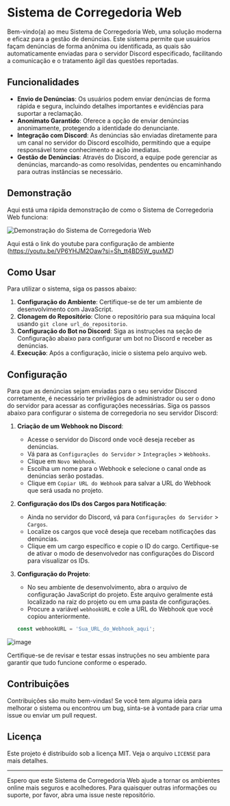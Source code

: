 # Sistema de Corregedoria Web

Bem-vindo(a) ao meu Sistema de Corregedoria Web, uma solução moderna e eficaz para a gestão de denúncias. Este sistema permite que usuários façam denúncias de forma anônima ou identificada, as quais são automaticamente enviadas para o servidor Discord especificado, facilitando a comunicação e o tratamento ágil das questões reportadas.

## Funcionalidades

- **Envio de Denúncias**: Os usuários podem enviar denúncias de forma rápida e segura, incluindo detalhes importantes e evidências para suportar a reclamação.
- **Anonimato Garantido**: Oferece a opção de enviar denúncias anonimamente, protegendo a identidade do denunciante.
- **Integração com Discord**: As denúncias são enviadas diretamente para um canal no servidor do Discord escolhido, permitindo que a equipe responsável tome conhecimento e ação imediatas.
- **Gestão de Denúncias**: Através do Discord, a equipe pode gerenciar as denúncias, marcando-as como resolvidas, pendentes ou encaminhando para outras instâncias se necessário.

## Demonstração

Aqui está uma rápida demonstração de como o Sistema de Corregedoria Web funciona:

![Demonstração do Sistema de Corregedoria Web](https://github.com/pl4kill/Corregedoria-Web/assets/85031806/32674e75-0d00-41ea-b6e7-b001a5af8ad9)

Aqui está o link do youtube para configuração de ambiente (https://youtu.be/VP6YHJM2Oaw?si=Sh_tt4BD5W_guxMZ)

## Como Usar

Para utilizar o sistema, siga os passos abaixo:

1. **Configuração do Ambiente**: Certifique-se de ter um ambiente de desenvolvimento com JavaScript.
2. **Clonagem do Repositório**: Clone o repositório para sua máquina local usando `git clone url_do_repositorio`.
4. **Configuração do Bot no Discord**: Siga as instruções na seção de Configuração abaixo para configurar um bot no Discord e receber as denúncias.
5. **Execução**: Após a configuração, inicie o sistema pelo arquivo web.

## Configuração

Para que as denúncias sejam enviadas para o seu servidor Discord corretamente, é necessário ter privilégios de administrador ou ser o dono do servidor para acessar as configurações necessárias. Siga os passos abaixo para configurar o sistema de corregedoria no seu servidor Discord:

1. **Criação de um Webhook no Discord**:
   - Acesse o servidor do Discord onde você deseja receber as denúncias.
   - Vá para as `Configurações do Servidor` > `Integrações` > `Webhooks`.
   - Clique em `Novo Webhook`.
   - Escolha um nome para o Webhook e selecione o canal onde as denúncias serão postadas.
   - Clique em `Copiar URL do Webhook` para salvar a URL do Webhook que será usada no projeto.

2. **Configuração dos IDs dos Cargos para Notificação**:
   - Ainda no servidor do Discord, vá para `Configurações do Servidor` > `Cargos`.
   - Localize os cargos que você deseja que recebam notificações das denúncias.
   - Clique em um cargo específico e copie o ID do cargo. Certifique-se de ativar o modo de desenvolvedor nas configurações do Discord para visualizar os IDs.

3. **Configuração do Projeto**:
   - No seu ambiente de desenvolvimento, abra o arquivo de configuração JavaScript do projeto. Este arquivo geralmente está localizado na raiz do projeto ou em uma pasta de configurações.
   - Procure a variável `webhookURL` e cole a URL do Webhook que você copiou anteriormente.
   ```javascript
   const webhookURL = 'Sua_URL_do_Webhook_aqui';

 ![image](https://github.com/pl4kill/Corregedoria-Web/assets/85031806/c28f38cf-b31d-41ef-99be-b458007267f5)
 
Certifique-se de revisar e testar essas instruções no seu ambiente para garantir que tudo funcione conforme o esperado.

## Contribuições

Contribuições são muito bem-vindas! Se você tem alguma ideia para melhorar o sistema ou encontrou um bug, sinta-se à vontade para criar uma issue ou enviar um pull request.

## Licença

Este projeto é distribuído sob a licença MIT. Veja o arquivo `LICENSE` para mais detalhes.

---

Espero que este Sistema de Corregedoria Web ajude a tornar os ambientes online mais seguros e acolhedores. Para quaisquer outras informações ou suporte, por favor, abra uma issue neste repositório.

